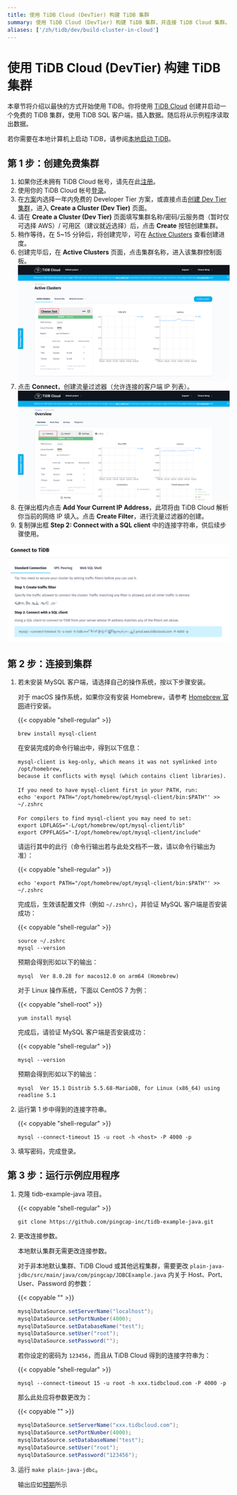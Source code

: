 ```yaml
---
title: 使用 TiDB Cloud (DevTier) 构建 TiDB 集群
summary: 使用 TiDB Cloud (DevTier) 构建 TiDB 集群，并连接 TiDB Cloud 集群。
aliases: ['/zh/tidb/dev/build-cluster-in-cloud']
---
```


<!-- markdownlint-disable MD029 -->

# 使用 TiDB Cloud (DevTier) 构建 TiDB 集群

本章节将介绍以最快的方式开始使用 TiDB。你将使用 [TiDB Cloud](https://en.pingcap.com/tidb-cloud) 创建并启动一个免费的 TiDB 集群，使用 TiDB SQL 客户端，插入数据。随后将从示例程序读取出数据。

若你需要在本地计算机上启动 TiDB，请参阅[本地启动 TiDB](/quick-start-with-tidb.md)。

## 第 1 步：创建免费集群

1. 如果你还未拥有 TiDB Cloud 帐号，请先在此[注册](https://tidbcloud.com/free-trial)。
2. 使用你的 TiDB Cloud 帐号[登录](https://tidbcloud.com/)。
3. 在[方案](https://tidbcloud.com/console/plans)内选择一年内免费的 Developer Tier 方案，或直接点击[创建 Dev Tier 集群](https://tidbcloud.com/console/create-cluster?tier=dev)，进入 **Create a Cluster (Dev Tier)** 页面。
4. 请在 **Create a Cluster (Dev Tier)** 页面填写集群名称/密码/云服务商（暂时仅可选择 AWS）/ 可用区（建议就近选择）后，点击 **Create** 按钮创建集群。
5. 稍作等待，在 5~15 分钟后，将创建完毕，可在 [Active Clusters](https://tidbcloud.com/console/clusters) 查看创建进度。
6. 创建完毕后，在 **Active Clusters** 页面，点击集群名称，进入该集群控制面板。
    ![active clusters](/media/develop/IMG_20220331-232643794.png)
7. 点击 **Connect**，创建流量过滤器（允许连接的客户端 IP 列表）。
    ![connect](/media/develop/IMG_20220331-232726165.png)
8. 在弹出框内点击 **Add Your Current IP Address**，此项将由 TiDB Cloud 解析你当前的网络 IP 填入。点击 **Create Filter**，进行流量过滤器的创建。
9. 复制弹出框 **Step 2: Connect with a SQL client** 中的连接字符串，供后续步骤使用。

![SQL string](/media/develop/IMG_20220331-232800929.png)

## 第 2 步：连接到集群

1. 若未安装 MySQL 客户端，请选择自己的操作系统，按以下步骤安装。

    <SimpleTab>

    <div label="macOS">

    对于 macOS 操作系统，如果你没有安装 Homebrew，请参考 [Homebrew 官网](https://brew.sh/index_zh-cn)进行安装。

    {{< copyable "shell-regular" >}}

    ```shell
    brew install mysql-client
    ```

    在安装完成的命令行输出中，得到以下信息：

    ```
    mysql-client is keg-only, which means it was not symlinked into /opt/homebrew,
    because it conflicts with mysql (which contains client libraries).

    If you need to have mysql-client first in your PATH, run:
    echo 'export PATH="/opt/homebrew/opt/mysql-client/bin:$PATH"' >> ~/.zshrc

    For compilers to find mysql-client you may need to set:
    export LDFLAGS="-L/opt/homebrew/opt/mysql-client/lib"
    export CPPFLAGS="-I/opt/homebrew/opt/mysql-client/include"
    ```

    请运行其中的此行（命令行输出若与此处文档不一致，请以命令行输出为准）：

    {{< copyable "shell-regular" >}}

    ```shell
    echo 'export PATH="/opt/homebrew/opt/mysql-client/bin:$PATH"' >> ~/.zshrc
    ```

    完成后，生效该配置文件（例如 `~/.zshrc`），并验证 MySQL 客户端是否安装成功：

    {{< copyable "shell-regular" >}}

    ```shell
    source ~/.zshrc
    mysql --version
    ```

    预期会得到形如以下的输出：

    ```
    mysql  Ver 8.0.28 for macos12.0 on arm64 (Homebrew)
    ```

    </div>

    <div label="Linux">

    对于 Linux 操作系统，下面以 CentOS 7 为例：

    {{< copyable "shell-root" >}}

    ```shell
    yum install mysql
    ```

    完成后，请验证 MySQL 客户端是否安装成功：

    {{< copyable "shell-regular" >}}

    ```shell
    mysql --version
    ```

    预期会得到形如以下的输出：

    ```
    mysql  Ver 15.1 Distrib 5.5.68-MariaDB, for Linux (x86_64) using readline 5.1
    ```

    </div>

    </SimpleTab>

2. 运行第 1 步中得到的连接字符串。

    {{< copyable "shell-regular" >}}

    ```shell
    mysql --connect-timeout 15 -u root -h <host> -P 4000 -p
    ```

3. 填写密码，完成登录。

## 第 3 步：运行示例应用程序

1. 克隆 tidb-example-java 项目。

    {{< copyable "shell-regular" >}}

    ```shell
    git clone https://github.com/pingcap-inc/tidb-example-java.git
    ```

2. 更改连接参数。

    <SimpleTab>

    <div label="本地默认集群">

    本地默认集群无需更改连接参数。

    </div>

    <div label="非本地默认集群、TiDB Cloud 或其他远程集群">

    对于非本地默认集群、TiDB Cloud 或其他远程集群，需要更改 `plain-java-jdbc/src/main/java/com/pingcap/JDBCExample.java` 内关于 Host、Port、User、Password 的参数：

    {{< copyable "" >}}

    ```java
    mysqlDataSource.setServerName("localhost");
    mysqlDataSource.setPortNumber(4000);
    mysqlDataSource.setDatabaseName("test");
    mysqlDataSource.setUser("root");
    mysqlDataSource.setPassword("");
    ```

    若你设定的密码为 `123456`，而且从 TiDB Cloud 得到的连接字符串为：

    {{< copyable "shell-regular" >}}

    ```shell
    mysql --connect-timeout 15 -u root -h xxx.tidbcloud.com -P 4000 -p
    ```

    那么此处应将参数更改为：

    {{< copyable "" >}}

    ```java
    mysqlDataSource.setServerName("xxx.tidbcloud.com");
    mysqlDataSource.setPortNumber(4000);
    mysqlDataSource.setDatabaseName("test");
    mysqlDataSource.setUser("root");
    mysqlDataSource.setPassword("123456");
    ```

    </div>

    </SimpleTab>

3. 运行 `make plain-java-jdbc`。

    输出应如[预期](https://github.com/pingcap-inc/tidb-example-java/blob/main/Expected-Output.md#plain-java-jdbc)所示

